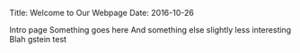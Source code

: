 Title: Welcome to Our Webpage
Date: 2016-10-26

Intro page
 Something goes here
 And something else slightly less interesting
Blah
gstein test
